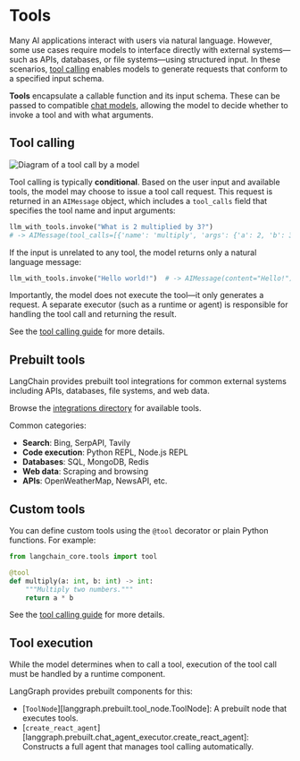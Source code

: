 # Tools

Many AI applications interact with users via natural language. However, some use cases require models to interface directly with external systems—such as APIs, databases, or file systems—using structured input. In these scenarios, [tool calling](../how-tos/tool-calling.md) enables models to generate requests that conform to a specified input schema.

**Tools** encapsulate a callable function and its input schema. These can be passed to compatible [chat models](https://python.langchain.com/docs/concepts/chat_models), allowing the model to decide whether to invoke a tool and with what arguments.

## Tool calling

![Diagram of a tool call by a model](./img/tool_call.png)

Tool calling is typically **conditional**. Based on the user input and available tools, the model may choose to issue a tool call request. This request is returned in an `AIMessage` object, which includes a `tool_calls` field that specifies the tool name and input arguments:

```python
llm_with_tools.invoke("What is 2 multiplied by 3?")
# -> AIMessage(tool_calls=[{'name': 'multiply', 'args': {'a': 2, 'b': 3}, ...}])
```

If the input is unrelated to any tool, the model returns only a natural language message:

```python
llm_with_tools.invoke("Hello world!")  # -> AIMessage(content="Hello!")
```

Importantly, the model does not execute the tool—it only generates a request. A separate executor (such as a runtime or agent) is responsible for handling the tool call and returning the result.

See the [tool calling guide](../how-tos/tool-calling.md) for more details.

## Prebuilt tools

LangChain provides prebuilt tool integrations for common external systems including APIs, databases, file systems, and web data.

Browse the [integrations directory](https://python.langchain.com/docs/integrations/tools/) for available tools.

Common categories:

* **Search**: Bing, SerpAPI, Tavily
* **Code execution**: Python REPL, Node.js REPL
* **Databases**: SQL, MongoDB, Redis
* **Web data**: Scraping and browsing
* **APIs**: OpenWeatherMap, NewsAPI, etc.

## Custom tools

You can define custom tools using the `@tool` decorator or plain Python functions. For example:

```python
from langchain_core.tools import tool

@tool
def multiply(a: int, b: int) -> int:
    """Multiply two numbers."""
    return a * b
```

See the [tool calling guide](../how-tos/tool-calling.md) for more details.

## Tool execution

While the model determines when to call a tool, execution of the tool call must be handled by a runtime component.

LangGraph provides prebuilt components for this:

* [`ToolNode`][langgraph.prebuilt.tool_node.ToolNode]: A prebuilt node that executes tools.
* [`create_react_agent`][langgraph.prebuilt.chat_agent_executor.create_react_agent]: Constructs a full agent that manages tool calling automatically.
